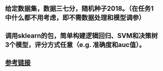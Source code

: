 ## 给定数据集，数据三七分，随机种子2018。（在任务1中什么都不用考虑，即不需数据处理和模型调参）       
## 调用sklearn的包，简单构建逻辑回归、SVM和决策树3个模型，评分方式任意（e.g. 准确度和auc值）。  

## [参考链接]( http://t.cn/EUqElmY)
